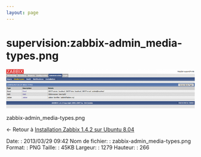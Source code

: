 ```yaml
---
layout: page
---
```


supervision:zabbix-admin\_media-types.png
=========================================

[![zabbix-admin\_media-types.png](../../assets/media/supervision/zabbix-admin_media-types.png@cache=&w=899&h=187 "zabbix-admin_media-types.png")](../../assets/media/supervision/zabbix-admin_media-types.png@cache= "Afficher le fichier original")

zabbix-admin\_media-types.png

← Retour à [Installation Zabbix 1.4.2 sur Ubuntu
8.04](../../zabbix/zabbix-ubuntu-install-old.html "zabbix:zabbix-ubuntu-install-old")

Date:
:   2013/03/29 09:42
Nom de fichier:
:   zabbix-admin\_media-types.png
Format:
:   PNG
Taille:
:   45KB
Largeur:
:   1279
Hauteur:
:   266


